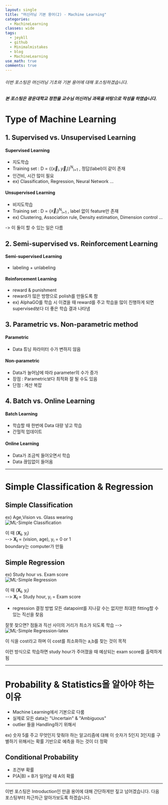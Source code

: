 ```yaml
---
layout: single
title: "머신러닝 기본 용어(2) - Machine Learning"
categories:
  - MachineLearning
classes: wide
tags:
  - jeykll
  - github
  - Minimalmistakes
  - blog
  - MachineLearning
use_math: true
comments: true
---
```


###### 이번 포스팅은 머신러닝 기초와 기본 용어에 대해 포스팅하겠습니다.  

##### 본 포스팅은 광운대학교 정한울 교수님 머신러닝 과목을 바탕으로 작성을 하였습니다.  

# Type of Machine Learning
## 1. Supervised vs. Unsupervised Learning  
#### Supervised Learning  
+ 지도학습  
+ Training set : D = {($\vec{x}_i, \vec{y}_i$)}<sup>N</sup><sub>i=1</sub> ,  정답(label)이 같이 존재  
+ 인건비, 시간 많이 필요  
+ ex) Classification, Regression, Neural Network ...  

#### Unsupervised Learning  
+ 비지도학습  
+ Training set : D = {$\vec{x}_i$}<sup>N</sup><sub>i=1</sub> ,  label 없이 feature만 존재  
+ ex) Clustering, Association rule, Density   estimation, Dimension control ...  

-> 이 둘이 할 수 있는 일은 다름  

## 2. Semi-supervised vs. Reinforcement Learning  
#### Semi-supervised Learning  
+ labeling + unlabeling  

#### Reinforcement Learning
+ reward & punishment
+ reward가 많은 방향으로 polish를 만들도록 함
+ ex) AlphaGO를 학습 시 이겼을 때 reward를 주고 학습을 많이 진행하게 되면 supervised보다 더 좋은 학습 결과 나타냄  

## 3. Parametric vs. Non-parametric method  
#### Parametric
+ Data 튜닝 파라미터 수가 변하지 않음  

#### Non-parametric  
+ Data가 늘어남에 따라 parameter의 수가 증가  
+ 장점 : Parametric보다 최적화 잘 될 수도 있음  
+ 단점 : 계산 복잡  

## 4. Batch vs. Online Learning  
#### Batch Learning  
+ 학습할 때 한번에 Data 대량 넣고 학습  
+ 간헐적 업데이트  

#### Online Learning  
+ Data가 조금씩 들어오면서 학습  
+ Data 끊임없이 들어옴  

---


# Simple Classification & Regression

## Simple Classification  

ex) Age,Vision vs. Glass wearing  
![ML-Simple Classification](https://user-images.githubusercontent.com/61397479/86396586-269f7480-bcdd-11ea-969c-17c56a64c8dc.png)  

이 때 (**X<sub>i</sub>**, y<sub>i</sub>)  
--> **X<sub>i</sub>** = (vision, age), y<sub>i</sub> = 0 or 1  
boundary는 computer가 만듦

## Simple Regression  

ex) Study hour vs. Exam score  
![ML-Simple Regression](https://user-images.githubusercontent.com/61397479/86397478-dde8bb00-bcde-11ea-8e30-38e41919a30c.png)  

이 때 (**X<sub>i</sub>**, y<sub>i</sub>)  
--> **X<sub>i</sub>** = Study hour, y<sub>i</sub> = Exam score  

+ regression 결정 방법
모든 datapoint를 지나갈 수는 없지만 최대한 fitting할 수 있는 직선을 찾음

잘못 찾으면? 점들과 직선 사이의 거리가 최소가 되도록 학습
--> ![ML-Simple Regression-latex](https://user-images.githubusercontent.com/61397479/86397964-c78f2f00-bcdf-11ea-87db-8387a6d146c3.png)  

이 식을 cost라고 하며 이 cost를 최소화하는 a,b를 찾는 것이 목적

이런 방식으로 학습하면 study hour가 주어졌을 때 예상되는 exam score를 출력하게 됨

---

# Probability & Statistics을 알아야 하는 이유
+ Machine Learning에서 기본으로 다룸
+ 실제로 모든 data는 "Uncertain" & "Ambiguous"
+ outlier 들을 Handling하기 위해서

ex) 숫자 5를 주고 무엇인지 맞춰야 하는 알고리즘에 대해 이 숫자가 5인지 3인지를 구별하기 위해서는 확률 기반으로 예측을 하는 것이 더 정확


## Conditional Probability
+ 조건부 확률
+ P(A\|B) = B가 일어날 때 A의 확률

---

이번 포스팅은 Introduction인 만큼 용어에 대해 간단하게만 짚고 넘어겠습니다.
다음 포스팅부터 차근차근 알아가보도록 하겠습니다.
